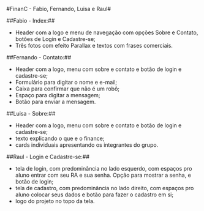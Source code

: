 #FinanC - Fabio, Fernando, Luisa e Raul#

##Fabio - Index:##
- Header com a logo e menu de navegação com opções Sobre e Contato, botões de Login e Cadastre-se;
- Três fotos com efeito Parallax e textos com frases comerciais.

##Fernando - Contato:##
- Header com a logo, menu com sobre e contato e botão de login e cadastre-se;
- Formulário para digitar o nome e e-mail;
- Caixa para confirmar que não é um robô;
- Espaço para digitar a mensagem;
- Botão para enviar a mensagem.

##Luisa - Sobre:##
- Header com a logo, menu com sobre e contato e botão de login e cadastre-se;
- texto explicando o que e o finance;
- cards individuais apresentando os integrantes do grupo.

##Raul -  Login e Cadastre-se:##
- tela de login, com predominância no lado esquerdo, com espaços pro aluno entrar com seu RA e sua senha. Opção para mostrar a senha, e botão de login;
- tela de cadastro, com predominância no lado direito, com espaços pro aluno colocar seus dados e botão para fazer o cadastro em si;
- logo do projeto no topo da tela.